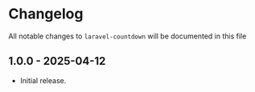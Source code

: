 # Changelog

All notable changes to `laravel-countdown` will be documented in this file

## 1.0.0 - 2025-04-12

- Initial release.
